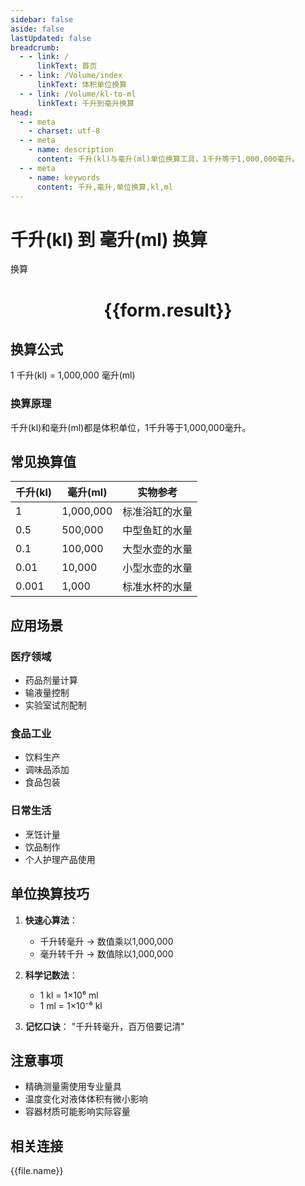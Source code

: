 ```yaml
---
sidebar: false
aside: false
lastUpdated: false
breadcrumb:
  - - link: /
      linkText: 首页
  - - link: /Volume/index
      linkText: 体积单位换算
  - - link: /Volume/kl-to-ml
      linkText: 千升到毫升换算
head:
  - - meta
    - charset: utf-8
  - - meta
    - name: description
      content: 千升(kl)与毫升(ml)单位换算工具，1千升等于1,000,000毫升。
  - - meta
    - name: keywords
      content: 千升,毫升,单位换算,kl,ml
---
```


# 千升(kl) 到 毫升(ml) 换算

<script setup>
import { onMounted, reactive, inject ,ref  } from 'vue'
import { NButton,NForm ,NFormItem,NInput,NInputNumber,NSelect,NCard,useMessage ,NGrid ,NGi } from 'naive-ui'
import { defineClientComponent } from 'vitepress'
import { Volume } from '../files';

const convert = inject('convert')
const formRef = ref(null);
const rules = {
  number:{
    required: true,
    type: 'number',
    trigger: "blur"
  }
}
const form = reactive({
  number:null,
  result:'',
  title:'千升(kl)到毫升(ml)换算'
})

const convertHandler = (e) => {
  e.preventDefault();
  formRef.value?.validate((errors)=>{
    if (!errors) {
      form.result = `${form.number} kl = ${convert(form.number).from('kl').to('ml')} ml`
    }
  })
}
</script>

<n-form size="large" :model="form" ref='formRef' :rules="rules">
  <n-form-item label="数值" path="number">
    <n-input-number size="large" style="width:100%" :min="0" v-model:value="form.number" placeholder="请输入千升数值" />
  </n-form-item>
  <n-form-item>
    <n-button type="info" style="width:100%" @click="convertHandler">换算</n-button>
  </n-form-item>
</n-form>
<n-card embedded :bordered="false" hoverable>
  <div style="text-align:center">
    <h1>{{form.result}}</h1>
  </div>
</n-card>

## 换算公式
1 千升(kl) = 1,000,000 毫升(ml)

### 换算原理
千升(kl)和毫升(ml)都是体积单位，1千升等于1,000,000毫升。

## 常见换算值
| 千升(kl) | 毫升(ml) | 实物参考                 |
|---------|---------|--------------------------|
| 1       | 1,000,000 | 标准浴缸的水量            |
| 0.5     | 500,000 | 中型鱼缸的水量            |
| 0.1     | 100,000 | 大型水壶的水量            |
| 0.01    | 10,000  | 小型水壶的水量            |
| 0.001   | 1,000   | 标准水杯的水量            |

## 应用场景
### 医疗领域
- 药品剂量计算
- 输液量控制
- 实验室试剂配制

### 食品工业
- 饮料生产
- 调味品添加
- 食品包装

### 日常生活
- 烹饪计量
- 饮品制作
- 个人护理产品使用

## 单位换算技巧
1. **快速心算法**：
   - 千升转毫升 → 数值乘以1,000,000
   - 毫升转千升 → 数值除以1,000,000

2. **科学记数法**：
   - 1 kl = 1×10⁶ ml
   - 1 ml = 1×10⁻⁶ kl

3. **记忆口诀**：
   "千升转毫升，百万倍要记清"

## 注意事项
- 精确测量需使用专业量具
- 温度变化对液体体积有微小影响
- 容器材质可能影响实际容量

## 相关连接
<n-grid x-gap="12" :cols="2">
  <n-gi v-for="(file, index) in Volume" :key="index">
    <n-button
      text
      tag="a"
      :href="file.path"
      type="info"
    >
      {{file.name}}
    </n-button>
  </n-gi>
</n-grid>